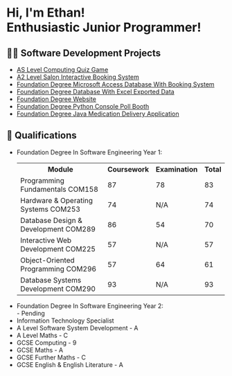<h1>Hi, I'm Ethan! <br/> Enthusiastic Junior Programmer!</h1>

<h2>👨‍💻 Software Development Projects</h2>

- [AS Level Computing Quiz Game]()
- [A2 Level Salon Interactive Booking System]()
- [Foundation Degree Microsoft Access Database With Booking System]()
- [Foundation Degree Database With Excel Exported Data]()
- [Foundation Degree Website]()
- [Foundation Degree Python Console Poll Booth]()
- [Foundation Degree Java Medication Delivery Application]()

<h2>📜 Qualifications</h2>

- Foundation Degree In Software Engineering Year 1:
  <table>
  <tr>
    <th>Module</th>
    <th>Coursework</th>
    <th>Examination</th>
    <th>Total</th>
  </tr>
  <tr>
    <td>Programming Fundamentals COM158</td>
    <td>87</td>
    <td>78</td>
    <td>83</td>
  </tr>
  <tr>
    <td>Hardware & Operating Systems COM253</td>
    <td>74</td>
    <td>N/A</td>
    <td>74</td>
  </tr>
    <tr>
    <td>Database Design & Development COM289</td>
    <td>86</td>
    <td>54</td>
    <td>70</td>
  </tr>
    <tr>
    <td>Interactive Web Development COM225</td>
    <td>57</td>
    <td>N/A</td>
    <td>57</td>
  </tr>
    <tr>
    <td>Object-Oriented Programming COM296</td>
    <td>57</td>
    <td>64</td>
    <td>61</td>
  </tr>
    <tr>
    <td>Database Systems Development COM290</td>
    <td>93</td>
    <td>N/A</td>
    <td>93</td>
  </tr>
  </table>
- Foundation Degree In Software Engineering Year 2:<br>
<t>- Pending
- Information Technology Specialist
- A Level Software System Development - A
- A Level Maths - C
- GCSE Computing - 9
- GCSE Maths - A
- GCSE Further Maths - C
- GCSE English & English Literature - A
